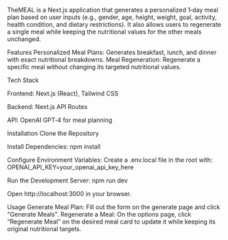 TheMEAL is a Next.js application that generates a personalized 1‑day meal plan based on user inputs (e.g., gender, age, height, weight, goal, activity, health condition, and dietary restrictions). It also allows users to regenerate a single meal while keeping the nutritional values for the other meals unchanged.

Features
Personalized Meal Plans: Generates breakfast, lunch, and dinner with exact nutritional breakdowns.
Meal Regeneration: Regenerate a specific meal without changing its targeted nutritional values.

Tech Stack

Frontend: Next.js (React), Tailwind CSS

Backend: Next.js API Routes

API: OpenAI GPT‑4 for meal planning

Installation
Clone the Repository

Install Dependencies:
npm install

Configure Environment Variables:
Create a .env.local file in the root with:
OPENAI_API_KEY=your_openai_api_key_here

Run the Development Server:
npm run dev

Open http://localhost:3000 in your browser.

Usage
Generate Meal Plan: Fill out the form on the generate page and click "Generate Meals".
Regenerate a Meal: On the options page, click “Regenerate Meal” on the desired meal card to update it while keeping its original nutritional targets.
